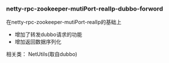 
### netty-rpc-zookeeper-mutiPort-realIp-dubbo-forword
在netty-rpc-zookeeper-mutiPort-realIp的基础上
* 增加了转发dubbo请求的功能
* 增加返回数据序列化

相关类：
NetUtils(取自dubbo)